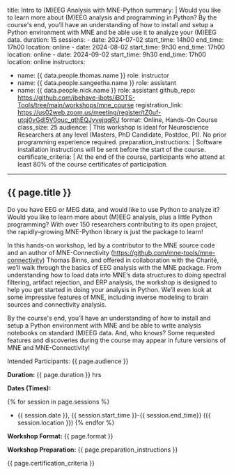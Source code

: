 title: Intro to (M)EEG Analysis with MNE-Python
summary: |
    Would you like to learn more about (M)EEG analysis and programming in Python? By the course's end, you’ll have an understanding of how to install and setup a Python environment with MNE and be able use it to analyze your (M)EEG data.
duration: 15
sessions:
    - date: 2024-07-02
      start_time: 14h00
      end_time: 17h00
      location: online
    - date: 2024-08-02
      start_time: 9h30
      end_time: 17h00
      location: online
    - date: 2024-09-02
      start_time: 9h30
      end_time: 17h00
      location: online
instructors:
  - name: {{ data.people.thomas.name }}
    role: instructor
  - name: {{ data.people.sangeetha.name }}
    role: assistant
  - name: {{ data.people.nick.name }}
    role: assistant
github_repo: https://github.com/ibehave-ibots/iBOTS-Tools/tree/main/workshops/mne_course
registration_link: https://us02web.zoom.us/meeting/register/tZ0uf-utqj0vGdI5V0ouc_qthEQJyvejqqRU
format: Online, Hands-On Course
class_size: 25
audience: |
    This workshop is ideal for Neuroscience Researchers at any level (Masters, PhD Candidate, Postdoc, PI). No prior programming experience required.
preparation_instructions: |
    Software installation instructions will be sent before the start of the course.
certificate_criteria: | 
    At the end of the course, participants who attend at least 80% of the course certificates of participation.
--- 

## {{ page.title }}

Do you have EEG or MEG data, and would like to use Python to analyze it?  Would you like to learn more about (M)EEG analysis, plus a little Python programming?  With over 150 researchers contributing to its open project, the rapidly-growing MNE-Python library is just the package to learn!  

In this hands-on workshop, led by a contributor to the MNE source code and an author of MNE-Connectivity (https://github.com/mne-tools/mne-connectivity) Thomas Binns, and offered in collaboration with the Charité, we’ll walk through the basics of EEG analysis with the MNE package.  From understanding how to load data into MNE’s data structures to doing spectral filtering, artifact rejection, and ERP analysis, the workshop is designed to help you get started in doing your analysis in Python.  We’ll even look at some impressive features of MNE, including inverse modeling to brain sources and connectivity analysis.

By the course's end, you’ll have an understanding of how to install and setup a Python environment with MNE and be able to write analysis notebooks on standard (M)EEG data.  And, who knows? Some requested features and discoveries during the course may appear in future versions of MNE and MNE-Connectivity!  

Intended Participants: {{ page.audience }}

**Duration:** {{ page.duration }} hrs

**Dates (Times):**

{% for session in page.sessions %}
- {{ session.date }}, {{ session.start_time }}-{{ session.end_time}} ({{ session.location }})
{% endfor %}

**Workshop Format:** {{ page.format }}

**Workshop Preparation:** {{ page.preparation_instructions }}

{{ page.certification_criteria }}
